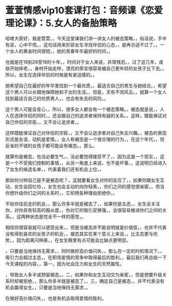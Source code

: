 # 萱萱情感vip10套课打包：音频课《恋爱理论课》：5.女人的备胎策略

哈喽大家好，我是萱萱。，今天这堂课我们讲一讲女人的被态策略，，俗话说，手中有梁，心中不慌。，这句话用来形容女生寻找伴侣的心态，，是再合适不过了。，一个女人的黄金时间很短，，她的青春年华最好的时间，。

也就是在18到28至18的十年。，时间对于女人来说，非常残忍。，过了这几年，皮肤开始摔老，，身材开始走样，漂亮的荣言很容易被自己更年轻的女孩子比下去。，所以，女生在选择伴侣的时候是有紧迫感的。。

她希望自己在最好的年华里找到一个最优质，，最适合自己的男生与她结合。，希望这个男人可以长期地保障她和子女的生活。，但是，天有不测风云，，就算一个女人找到最适合自己的优质男人，，也会有失去的风险。。

这个男人可能会变心，，所以，很多女人都会有一个被态策略。，被态就是说，，人人在选择伴侣的同时，，还会跟自己的追求者保持有疑的关系。，这样，既能保证对自己伴侣的宗臣，，又不会让追求者，。

这样既能保证自己对伴侣的宗臣，，又不会让追求者对自己失去兴趣。，被态的表现形式是友谊，动机是爱情。，女人有被态是一个很合理的行为，，在这个年代，，但反省的不错的女孩子都可能会有被态。，那么。

就算你是被态，也没必要生气，，没必要觉得接受不了，，因为这是一个现实，，这是一个不受我们控制的事情，，从另一角度上来说，也不是坏事，，这说明已经进入了女生的候选名单，，代表着我们还有机会上位，。

那如何分辨自己是不是被态呢？，这就要看女生对你的反应了，，如果你跟女生互动，女生会回忆你，，女生也会主动的向你轻素，，你们之间的感觉很亲密，，但当你想升级你们之间的关系时，，它却用各种理由拒绝你，。

不给你往前走的机会，，那么你多半就是被态了，，如果你是主态，，女生会关注你，对你具有较高的服从度，，你对它的吸引足够强，，会很容易推进你们之间的关系。，这两种状态是完全不一样的感觉，。

相信你很容易就可以感受出来，，但是当被态并不能说明就是价值低，，也并不代表没有得到喜欢的女孩子的机会，，被态其实在某个意义上来说，，比主态更与优势，，因为距离闪伸美，，在女生眼里有点可能会比缺点更明显。

，只要是当地保持无需求，，同时做好高价值闪失，，那么在一定的时机情况下，，吸引力会超过主态，，在职场爱情的竞争中取得最后的胜利。，最后我们再总结一下今天课程的内容，，第一，因为社会压力和女生的天然属性。

，导致女人多半或预留被态。，二，如果你和女生互动交为亲密，，但是想要升级关系时却被拒绝，，那么你多半就是被态了。，三，确定自己是被态，，并不代表没有机会赢得女生。，只要是当地保持无需求，。

在做好高价值闪失，，也是有机会取得爱情的胜利。